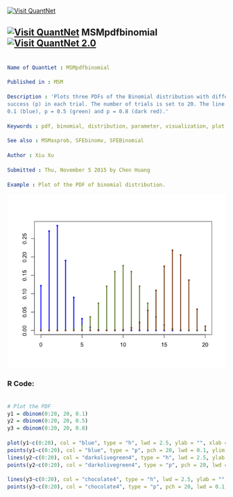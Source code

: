 
[<img src="https://github.com/QuantLet/Styleguide-and-FAQ/blob/master/pictures/banner.png" width="888" alt="Visit QuantNet">](http://quantlet.de/)

## [<img src="https://github.com/QuantLet/Styleguide-and-FAQ/blob/master/pictures/qloqo.png" alt="Visit QuantNet">](http://quantlet.de/) **MSMpdfbinomial** [<img src="https://github.com/QuantLet/Styleguide-and-FAQ/blob/master/pictures/QN2.png" width="60" alt="Visit QuantNet 2.0">](http://quantlet.de/)

```yaml

Name of QuantLet : MSMpdfbinomial

Published in : MSM

Description : 'Plots three PDFs of the Binomial distribution with different probabilities of
success (p) in each trial. The number of trials is set to 20. The line colours correspond to p =
0.1 (blue), p = 0.5 (green) and p = 0.8 (dark red).'

Keywords : pdf, binomial, distribution, parameter, visualization, plot, discrete

See also : MSMasprob, SFEbinomv, SFEBinomial

Author : Xiu Xu

Submitted : Thu, November 5 2015 by Chen Huang

Example : Plot of the PDF of binomial distribution.

```

![Picture1](MSMpdfBinomial.png)


### R Code:
```r

# Plot the PDF
y1 = dbinom(0:20, 20, 0.1)
y2 = dbinom(0:20, 20, 0.5)
y3 = dbinom(0:20, 20, 0.8)

plot(y1~c(0:20), col = "blue", type = "h", lwd = 2.5, ylab = "", xlab = "")
points(y1~c(0:20), col = "blue", type = "p", pch = 20, lwd = 0.1, ylim = c(0, 0.3))
lines(y2~c(0:20), col = "darkolivegreen4", type = "h", lwd = 2.5, ylab = "", xlab = "")
points(y2~c(0:20), col = "darkolivegreen4", type = "p", pch = 20, lwd = 0.1, ylim = c(0, 
                                                                              0.3))
lines(y3~c(0:20), col = "chocolate4", type = "h", lwd = 2.5, ylab = "", xlab = "")
points(y3~c(0:20), col = "chocolate4", type = "p", pch = 20, lwd = 0.1, ylim = c(0, 0.3)) 
```
